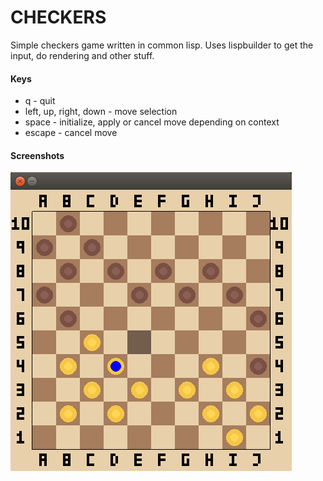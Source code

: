 CHECKERS
========

Simple checkers game written in common lisp.
Uses lispbuilder to get the input, do rendering and other stuff.

#### Keys
* q - quit
* left, up, right, down - move selection
* space - initialize, apply or cancel move depending on context
* escape - cancel move

#### Screenshots
![checkers main screen screenshot](https://github.com/cybevnm/checkers/raw/master/screenshot.png)
